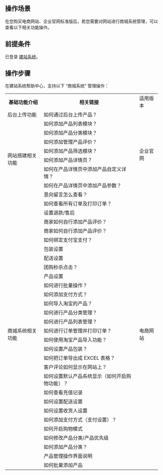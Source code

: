 ## 操作场景
在您购买电商网站、企业官网标准版后，若您需要对网站进行商城系统管理，可以查看以下相关功能操作。

## 前提条件
已登录 [建站系统](http://wds.qcloud.com/)。

## 操作步骤
在建站系统帮助中心，支持以下 “商城系统” 管理操作：
<table>
<tr>
<th>基础功能介绍</th>
<th>相关链接</th>
<td>适用版本</td>
</tr>
<tr>
<td>后台上传功能</td>
<td>如何通过后台上传产品？</td>
<td rowspan="9">企业官网</td>
</tr>
<tr>
<td  rowspan="8">网站搭建相关功能</td>
<td>如何添加产品列表模块？</td> 
</tr>
<tr>
<td>如何添加产品分类模块？</td>
</tr>
<tr>
<td>如何添加管理产品评价？</td>
</tr>
<tr>
<td>如何添加产品筛选模块？</td>
</tr>
<tr>
<td>如何添加产品详情页？</td>
</tr>
<tr>
<td>如何在产品详情页中添加产品自定义详情？</td>
</tr>
<tr>
<td>如何在产品详情页中添加产品参数？</td>
</tr>
<tr>
<td>意向留言怎么查看？</td>
</tr>
<tr>
<td   rowspan="30">商城系统相关功能</td>
<td>如何查看所有订单及打印订单？</td>
<td   rowspan="30">电商网站</td>
</tr>
<tr>
<td>设置退款/售后</td>
</tr>
<tr>
<td>商家如何自行添加产品评价？</td>
</tr>
<tr>
<td>商家如何自行添加产品评价？</td>
</tr>
<tr>
<td>如何绑定支付宝支付？</td>
</tr>
<tr>
<td>包装设置</td>
</tr>
<tr>
<td>配送设置</td>
</tr>
<tr>
<td>团购秒杀点击？</td>
</tr>
<tr>
<td>产品设置</td>
</tr>
<tr>
<td>如何进行批量操作？</td>
</tr>
<tr>
<td>如何添加支付方式？</td>
</tr>
<tr>
<td>如何导入淘宝的产品？</td>
</tr>
<tr>
<td>如何进行产品分类管理？</td>
</tr>
<tr>
<td>如何进行产品列表管理？</td>
</tr>
<tr>
<td>如何进行订单管理并打印订单？</td>
</tr>
<tr>
<td>如何使用淘宝产品导入功能？</td>
</tr>
<tr>
<td>如何设置产品包装？</td>
</tr>
<tr>
<td>如何把订单导出成 EXCEL 表格？</td>
</tr>
<tr>
<td>客户评论如何显示在网站上？</td>
</tr>
<tr>
<td>如何设置默认产品系统显示（如何开启购物功能）？</td>
</tr>
<tr>
<td>如何查看充值记录</td>
</tr>
<tr>
<td>如何设置配送设置</td>
</tr>
<tr>
<td>如何设置收货人设置</td>
</tr>
<tr>
<td>如何添加支付方式（支付设置）？</td>
</tr>
<tr>
<td>如何开启购物模式</td>
</tr>
<tr>
<td>如何修改产品分类/产品优先级</td>
</tr>
<tr>
<td>如何添加产品分类？</td>
</tr>
<tr>
<td>产品管理操作界面说明</td>
</tr>
<tr>
<td>如何批量添加产品</td>
</tr>
</table>
